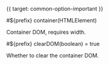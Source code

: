 {{ target: common-option-important }}

#${prefix} container(HTMLElement)

Container DOM, requires width.

#${prefix} clearDOM(boolean) = true

Whether to clear the container DOM.